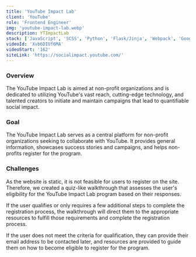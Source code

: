 ```yaml
---
title: 'YouTube Impact Lab'
client: 'YouTube'
role: 'Frontend Engineer'
img: 'youtube-impact-lab.webp'
description: YTImpactLab
stack: ['JavaScript', 'SCSS', 'Python', 'Flask/Jinja', 'Webpack', 'Google Cloud']
videoId: 'Xvb6DIUf6MA'
videoStart: '162'
siteLink: 'https://socialimpact.youtube.com/'
---
```


### Overview

The YouTube Impact Lab is aimed at non-profit organizations and is dedicated to utilizing YouTube's vast reach, cutting-edge technology, and talented creators to initiate and maintain campaigns that lead to quantifiable social impact.

### Goal
The YouTube Impact Lab serves as a central platform for non-profit organizations seeking to collaborate with YouTube. It provides general information, showcases success stories and campaigns, and helps non-profits register for the program.

### Challenges

As the website is static, it is not feasible for users to register on the site. Therefore, we created a quiz-like walkthrough that assesses the user's eligibility for the YouTube Impact Lab program based on their responses.

If the user qualifies or only requires a few additional steps to complete the registration process, the walkthrough will direct them to the appropriate resources to fulfill those requirements and complete the registration process.

If the user does not meet the criteria for qualification, they can provide their email address to be contacted later, and resources are provided to guide them on how to become eligible to register for the program.